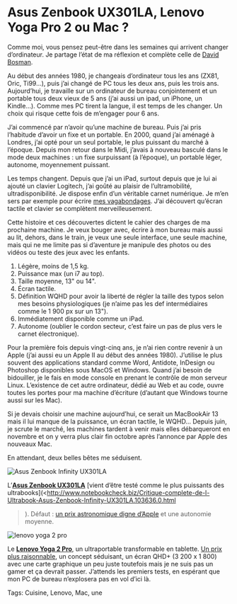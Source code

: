# Asus Zenbook UX301LA, Lenovo Yoga Pro 2 ou Mac ?

Comme moi, vous pensez peut-être dans les semaines qui arrivent changer d’ordinateur. Je partage l’état de ma réflexion et complète celle de [David Bosman](http://davidbosman.fr/blog/2013/10/18/lenovo-yoga-pro-2/).<span id="more-33559"></span>

Au début des années 1980, je changeais d’ordinateur tous les ans (ZX81, Oric, Ti99…), puis j’ai changé de PC tous les deux ans, puis les trois ans. Aujourd’hui, je travaille sur un ordinateur de bureau conjointement et un portable tous deux vieux de 5 ans (j’ai aussi un ipad, un iPhone, un Kindle…). Comme mes PC tirent la langue, il est temps de les changer. Un choix qui risque cette fois de m’engager pour 6 ans.

J’ai commencé par n’avoir qu’une machine de bureau. Puis j’ai pris l’habitude d’avoir un fixe et un portable. En 2000, quand j’ai aménagé à Londres, j’ai opté pour un seul portable, le plus puissant du marché à l’époque. Depuis mon retour dans le Midi, j’avais à nouveau basculé dans le mode deux machines : un fixe surpuissant (à l’époque), un portable léger, autonome, moyennement puissant.

Les temps changent. Depuis que j’ai un iPad, surtout depuis que je lui ai ajouté un clavier Logitech, j’ai goûté au plaisir de l’ultramobilité, ultradisponibilité. Je dispose enfin d’un véritable carnet numérique. Je m’en sers par exemple pour écrire [mes vagabondages](http://blog.tcrouzet.com/tag/vagabondage/). J’ai découvert qu’écran tactile et clavier se complètent merveilleusement.

Cette histoire et ces découvertes dictent le cahier des charges de ma prochaine machine. Je veux bouger avec, écrire à mon bureau mais aussi au lit, dehors, dans le train, je veux une seule interface, une seule machine, mais qui ne me limite pas si d’aventure je manipule des photos ou des vidéos ou teste des jeux avec les enfants.

1. Légère, moins de 1,5 kg.
2. Puissance max (un i7 au top).
3. Taille moyenne, 13" ou 14".
4. Écran tactile.
5. Définition WQHD pour avoir la liberté de régler la taille des typos selon mes besoins physiologiques (je n’aime pas les def intermédiaires comme le 1 900 px sur un 13").
6. Immédiatement disponible comme un iPad.
7. Autonome (oublier le cordon secteur, c’est faire un pas de plus vers le carnet électronique).

Pour la première fois depuis vingt-cinq ans, je n’ai rien contre revenir à un Apple (j’ai aussi eu un Apple II au début des années 1980). J’utilise le plus souvent des applications standard comme Word, Antidote, InDesign ou Photoshop disponibles sous MacOS et Windows. Quand j’ai besoin de bidouiller, je le fais en mode console en prenant le contrôle de mon serveur Linux. L’existence de cet autre ordinateur, dédié au Web et au code, ouvre toutes les portes pour ma machine d’écriture (d’autant que Windows tourne aussi sur les Mac).

Si je devais choisir une machine aujourd’hui, ce serait un MacBookAir 13 mais il lui manque de la puissance, un écran tactile, le WQHD… Depuis juin, je scrute le marché, les machines tardent à venir mais elles débarqueront en novembre et on y verra plus clair fin octobre après l’annonce par Apple des nouveaux Mac.

En attendant, deux belles bêtes me séduisent.

![Asus Zenbook Infinity UX301LA](http://blog.tcrouzet.comhttps://tcrouzet.com/images_tc/2013/10/zenbook.png)

L’[**Asus Zenbook UX301LA**](http://www.asus.com/Notebooks_Ultrabooks/UX301LA/) [vient d’être testé comme le plus puissants des ultrabooks](<http://www.notebookcheck.biz/Critique-complete-de-l-Ultrabook-Asus-Zenbook-Infinity-UX301LA.103636.0.html

>). Défaut : [un prix astronomique digne d’Apple](http://www.rueducommerce.fr/Ordinateurs/Ordinateur-Portable/Ordinateur-Portable-Grand-Public/ASUS/4905959-UX301LA-DE002H-Zenbook-Ultrabook-Tactile-13-3-WQHD-Intel-Core-i7-4558U-2-8-GHz-SSD-512-Go-RAM-8-Go-Intel-HD-Graphics-Windows-8-Bleu.htm) et une autonomie moyenne.

![lenovo yoga 2 pro](http://blog.tcrouzet.comhttps://tcrouzet.com/images_tc/2013/10/lenovo-laptop-yoga-2-pro-modes.png)

Le [**Lenovo Yoga 2 Pro**](http://shop.lenovo.com/fr/fr/laptops/ideapad/yoga/yoga-2-pro), un ultraportable transformable en tablette. [Un prix plus raisonnable](http://www.rueducommerce.fr/Ordinateurs/Ordinateur-Portable/Ordinateur-Portable-Grand-Public/LENOVO/4906259-Yoga-2-Pro-Ultrabook-Tactile-Convertible-13-3-QHD-Intel-Core-i7-4500U-1-6-GHz-SSD-512-Go-RAM-8-Go-Intel-HD-Graphics-Windows-8-Gris.htm), un concept séduisant, un écran QHD+ (3 200 x 1 800) avec une carte graphique un peu juste toutefois mais je ne suis pas un gamer et ça devrait passer. J’attends les premiers tests, en espérant que mon PC de bureau n’explosera pas en vol d’ici là.

Tags: Cuisine, Lenovo, Mac, une